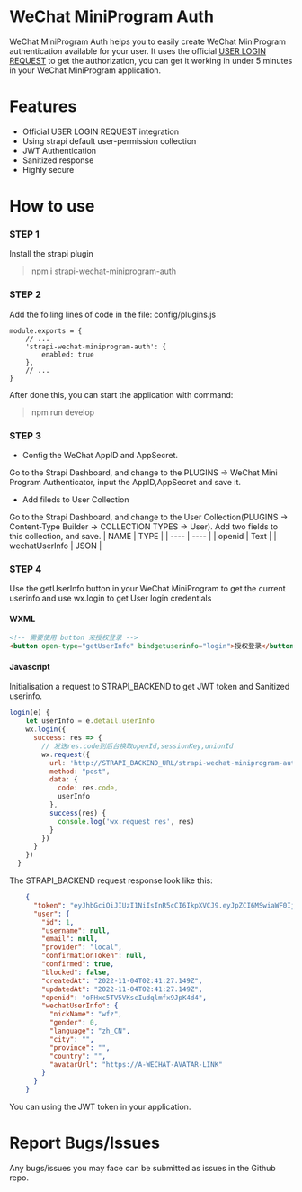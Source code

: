 # WeChat MiniProgram Auth
WeChat MiniProgram Auth helps you to easily create WeChat MiniProgram authentication available for your user. It uses the official [USER LOGIN REQUEST](https://developers.weixin.qq.com/miniprogram/dev/OpenApiDoc/user-login/code2Session.html) to get the authorization, you can get it working in under 5 minutes in your WeChat MiniProgram application.

# Features
- Official USER LOGIN REQUEST integration
- Using strapi default user-permission collection
- JWT Authentication
- Sanitized response
- Highly secure

# How to use
### STEP 1
Install the strapi plugin
> npm i strapi-wechat-miniprogram-auth

### STEP 2
Add the folling lines of code in the file: config/plugins.js
```
module.exports = {
    // ...
    'strapi-wechat-miniprogram-auth': {
        enabled: true
    },
    // ...
}
```
After done this, you can start the application with command:
> npm run develop

### STEP 3
- Config the WeChat AppID and AppSecret.

Go to the Strapi Dashboard, and change to the PLUGINS -> WeChat Mini Program Authenticator, input the AppID,AppSecret and save it.

- Add fileds to User Collection

Go to the Strapi Dashboard, and change to the User Collection(PLUGINS -> Content-Type Builder -> COLLECTION TYPES -> User).
Add two fields to this collection, and save.
|  NAME   | TYPE  |
|  ----  | ----  |
| openid  | Text |
| wechatUserInfo  | JSON |

### STEP 4

Use the getUserInfo button in your WeChat MiniProgram to get the current userinfo and use wx.login to get User login credentials

#### WXML

```html
<!-- 需要使用 button 来授权登录 -->
<button open-type="getUserInfo" bindgetuserinfo="login">授权登录</button>
```

#### Javascript
Initialisation a request to STRAPI_BACKEND to get JWT token and Sanitized userinfo.

```javascript
login(e) {
    let userInfo = e.detail.userInfo
    wx.login({
      success: res => {
        // 发送res.code到后台换取openId,sessionKey,unionId
        wx.request({
          url: 'http://STRAPI_BACKEND_URL/strapi-wechat-miniprogram-auth/login',
          method: "post",
          data: {
            code: res.code,
            userInfo
          },
          success(res) {
            console.log('wx.request res', res)
          }
        })
      }
    })
  }
```

The STRAPI_BACKEND request response look like this:
```JSON
    {
      "token": "eyJhbGciOiJIUzI1NiIsInR5cCI6IkpXVCJ9.eyJpZCI6MSwiaWF0IjoxNjY3NTM3MzU5LCJleHAiOjE2NzAxMjkzNTl9.giRP146cEV0wyIh98D3KJigHShsEGofedtW5YYckzsQ",
      "user": {
        "id": 1,
        "username": null,
        "email": null,
        "provider": "local",
        "confirmationToken": null,
        "confirmed": true,
        "blocked": false,
        "createdAt": "2022-11-04T02:41:27.149Z",
        "updatedAt": "2022-11-04T02:41:27.149Z",
        "openid": "oFHxc5TV5VKscIudqlmfx9JpK4d4",
        "wechatUserInfo": {
          "nickName": "wfz",
          "gender": 0,
          "language": "zh_CN",
          "city": "",
          "province": "",
          "country": "",
          "avatarUrl": "https://A-WECHAT-AVATAR-LINK"
        }
      }
    }
```
You can using the JWT token in your application.

# Report Bugs/Issues
Any bugs/issues you may face can be submitted as issues in the Github repo.
